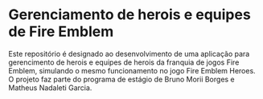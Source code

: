 # Gerenciamento de herois e equipes de Fire Emblem

Este repositório é designado ao desenvolvimento de uma aplicação para gerencimento de herois e equipes de herois da franquia de jogos Fire Emblem, simulando o mesmo funcionamento no jogo Fire Emblem Heroes. O projeto faz parte do programa de estágio de Bruno Morii Borges e Matheus Nadaleti Garcia.
